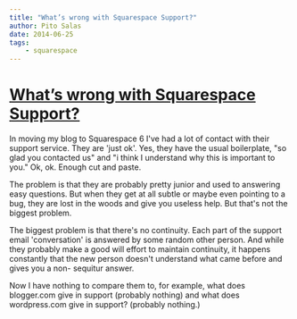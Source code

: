 ```yaml
---
title: "What’s wrong with Squarespace Support?"
author: Pito Salas
date: 2014-06-25
tags:
    - squarespace
---
```

# [What’s wrong with Squarespace Support?](None)




In moving my blog to Squarespace 6 I've had a lot of contact with their
support service. They are 'just ok'. Yes, they have the usual boilerplate, "so
glad you contacted us" and "i think I understand why this is important to
you." Ok, ok. Enough cut and paste.

The problem is that they are probably pretty junior and used to answering easy
questions. But when they get at all subtle or maybe even pointing to a bug,
they are lost in the woods and give you useless help. But that's not the
biggest problem.

The biggest problem is that there's no continuity. Each part of the support
email 'conversation' is answered by some random other person. And while they
probably make a good will effort to maintain continuity, it happens constantly
that the new person doesn't understand what came before and gives you a non-
sequitur answer.

Now I have nothing to compare them to, for example, what does blogger.com give
in support (probably nothing) and what does wordpress.com give in support?
(probably nothing.)


